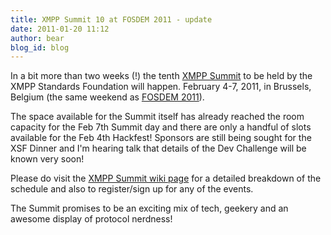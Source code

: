 ```yaml
---
title: XMPP Summit 10 at FOSDEM 2011 - update
date: 2011-01-20 11:12
author: bear
blog_id: blog
---
```


In a bit more than two weeks (!) the tenth [XMPP Summit](http://xmpp.org/participate/the-xmpp-summit/) to be held by the XMPP Standards Foundation will happen. February 4-7, 2011, in Brussels, Belgium (the same weekend as [FOSDEM 2011](http://www.fosdem.org/)).

The space available for the Summit itself has already reached the room capacity for the Feb 7th Summit day and there are only a handful of slots available for the Feb 4th Hackfest! Sponsors are still being sought for the XSF Dinner and I'm hearing talk that details of the Dev Challenge will be known very soon!

Please do visit the [XMPP Summit wiki page](http://xmpp.org/participate/the-xmpp-summit/) for a detailed breakdown of the schedule and also to register/sign up for any of the events.

The Summit promises to be an exciting mix of tech, geekery and an awesome display of protocol nerdness!
